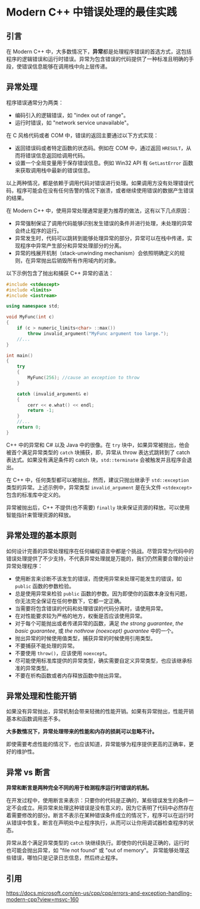 # Modern C++ 中错误处理的最佳实践

## 引言

在 Modern C++ 中，大多数情况下，**异常**都是处理程序错误的首选方式，这包括程序的逻辑错误和运行时错误。异常为包含错误的代码提供了一种标准且明确的手段，使错误信息能够在调用栈中向上层传递。

## 异常处理

程序错误通常分为两类：
- 编码引入的逻辑错误，如 "index out of range"。
- 运行时错误，如 "network service unavailable"。
  
在 C 风格代码或者 COM 中，错误的返回主要通过以下方式实现：
- 返回错误码或者特定函数的状态码。例如在 COM 中，通过返回 `HRESULT`，从而将错误信息返回给调用代码。
- 设置一个全局变量用于保存错误信息。例如 Win32 API 有 `GetLastError` 函数来获取调用栈中最新的错误信息。
 
以上两种情况，都是依赖于调用代码对错误进行处理。如果调用方没有处理错误代码，程序可能会在没有任何告警的情况下崩溃，或者继续使用错误的数据产生错误的结果。

在 Modern C++ 中，使用异常处理通常是更为推荐的做法，这有以下几点原因：
- 异常强制保证了调用代码能够识别发生错误的条件并进行处理，未处理的异常会终止程序的运行。
- 异常发生时，代码可以跳转到能够处理异常的部分，异常可以在栈中传递，实现程序中异常产生部分和异常处理部分的分离。
- 异常的栈展开机制（stack-unwinding mechanism）会依照明确定义的规则，在异常抛出后销毁所有作用域内的对象。

以下示例包含了抛出和捕获 C++ 异常的语法：

```cpp
#include <stdexcept>
#include <limits>
#include <iostream>

using namespace std;

void MyFunc(int c)
{
    if (c > numeric_limits<char> ::max())
        throw invalid_argument("MyFunc argument too large.");
    //...
}

int main()
{
    try
    {
        MyFunc(256); //cause an exception to throw
    }

    catch (invalid_argument& e)
    {
        cerr << e.what() << endl;
        return -1;
    }
    //...
    return 0;
}
```

C++ 中的异常和 C# 以及 Java 中的很像。在 `try` 块中，如果异常被抛出，他会被首个满足异常类型的 `catch` 块捕获，即，异常从 throw 表达式跳转到了 catch 表达式。如果没有满足条件的 catch 块，`std::terminate` 会被触发并且程序会退出。

在 C++ 中，任何类型都可以被抛出，然而，建议只抛出继承于 `std::exception` 类型的异常。上述示例中，异常类型 `invalid_argument` 是在头文件 `<stdexcept>` 包含的标准库中定义的。 

异常被抛出后，C++ 不提供(也不需要) `finally` 块来保证资源的释放。可以使用智能指针来管理资源的释放。

## 异常处理的基本原则

如何设计完善的异常处理程序在任何编程语言中都是个挑战。尽管异常为代码中的错误处理提供了不少支持，不代表异常处理就是万能的，我们仍然需要合理的设计异常处理程序：

- 使用断言来诊断不该发生的错误，而使用异常来处理可能发生的错误，如 `public` 函数的参数检验。
- 总是使用异常来检验 `public` 函数的参数。因为即使你的函数本身没有问题，你无法完全保证在任何参数下，它都一定正确。
- 当需要将包含错误的代码和处理错误的代码分离时，请使用异常。
- 在对性能要求较为严格的地方，权衡是否应该使用异常。
- 对于每个可能抛出或者传递异常的函数，满足 *the strong guarantee*, *the basic guarantee*, 或 *the nothrow (noexcept) guarantee* 中的一个。
- 抛出异常的时候使用值类型，捕获异常的时候使用引用类型。
- 不要捕获不能处理的异常。
- 不要使用 `throw()`，应该使用 `noexcept`。
- 尽可能使用标准库提供的异常类型，确实需要自定义异常类型，也应该继承标准的异常类型。
- 不要在析构函数或者内存释放函数中抛出异常。

## 异常处理和性能开销

如果没有异常抛出，异常机制会带来轻微的性能开销。如果有异常抛出，性能开销基本和函数调用差不多。

**大多数情况下，异常处理带来的性能和内存的损耗可以忽略不计。**

即使需要考虑性能的情况下，也应该知道，异常能够为程序提供更高的正确率，更好的维护性。

## 异常 vs 断言

**异常和断言是两种完全不同的用于检测程序运行时错误的机制。**

在开发过程中，使用断言来表示：只要你的代码是正确的，某些错误发生的条件一定不会成立。用异常来处理这种错误是没有意义的，因为它表明了代码中必然存在着需要修改的部分。断言不表示在某种错误条件成立的情况下，程序可以在运行时从错误中恢复。断言在声明处中止程序执行，从而可以让你用调试器检查程序的状态。

异常从首个满足异常类型的 `catch` 块继续执行。即使你的代码是正确的，运行时也可能会抛出异常，如 "file not found" 或 "out of memory"。
异常能够处理这些错误，哪怕只是记录日志信息，然后终止程序。

## 引用
https://docs.microsoft.com/en-us/cpp/cpp/errors-and-exception-handling-modern-cpp?view=msvc-160


